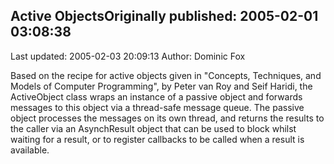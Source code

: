 ## Active ObjectsOriginally published: 2005-02-01 03:08:38 
Last updated: 2005-02-03 20:09:13 
Author: Dominic Fox 
 
Based on the recipe for active objects given in "Concepts, Techniques, and Models of Computer Programming", by Peter van Roy and Seif Haridi, the ActiveObject class wraps an instance of a passive object and forwards messages to this object via a thread-safe message queue. The passive object processes the messages on its own thread, and returns the results to the caller via an AsynchResult object that can be used to block whilst waiting for a result, or to register callbacks to be called when a result is available.